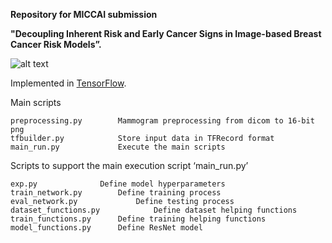 **Repository for MICCAI submission**

**"Decoupling Inherent Risk and Early Cancer Signs in Image-based Breast Cancer Risk Models”.** 

![alt text](https://github.com/yueliukth/decoupling_breast_cancer/master/main_plot.png?raw=true)

Implemented in [TensorFlow](https://www.tensorflow.org/).

Main scripts

	preprocessing.py		Mammogram preprocessing from dicom to 16-bit png
	tfbuilder.py 			Store input data in TFRecord format
	main_run.py 			Execute the main scripts 

Scripts to support the main execution script ‘main_run.py’

	exp.py 				Define model hyperparameters 
	train_network.py		Define training process
	eval_network.py		        Define testing process
	dataset_functions.py	        Define dataset helping functions
	train_functions.py		Define training helping functions
	model_functions.py		Define ResNet model
